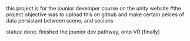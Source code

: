 this project is for the jounior developer course on the unity website
#the project objective was to upload this on github and make certain peices of data persistant between scene, and secions

status: done. finished the jounior dev pathway, onto VR (finally)
